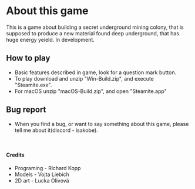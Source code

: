 <h1>About this game</h1>
<p>
  This is a game about building a secret underground mining colony, that is supposed to produce a new material found deep underground, that has huge energy yeield. In development.
</p>
<h2> How to play</h2>
<ul>
  <li>Basic features described in game, look for a question mark button.</li>
  <li>To play download and unzip "Win-Build.zip", and execute "Steamite.exe".</li>
  <li>For macOS unzip "macOS-Build.zip", and open "Steamite.app"</li>
</ul>
<h2> Bug report</h2>
<ul>
  <li>When you find a bug, or want to say something about this game, please tell me about it(discord - isakobe).</li>
</ul>
<br>
<h4>Credits</h4>
<ul>
  <li>Programing - Richard Kopp</li>
  <li>Models - Vojta Liebich</li>
  <li>2D art - Lucka Olivová</li>
</ul>
